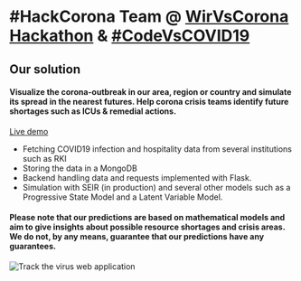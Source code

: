 # #HackCorona Team @ [WirVsCorona Hackathon](https://wirvsvirushackathon.org) & [#CodeVsCOVID19](https://www.codevscovid19.org)

## Our solution

#### Visualize the corona-outbreak in our area, region or country and simulate its spread in the nearest futures. Help corona crisis teams identify future shortages such as ICUs & remedial actions.

[Live demo](http://track-the-virus-v3.s3-website.eu-central-1.amazonaws.com)

* Fetching COVID19 infection and hospitality data from several institutions such as RKI
* Storing the data in a MongoDB
* Backend handling data and requests implemented with Flask.
* Simulation with SEIR (in production) and several other models such as a Progressive State Model and a Latent Variable Model. 

#### Please note that our predictions are based on mathematical models and aim to give insights about possible resource shortages and crisis areas. We do not, by any means, guarantee that our predictions have any guarantees.

![Track the virus web application](https://i.imgur.com/1M3EiJH.png)
